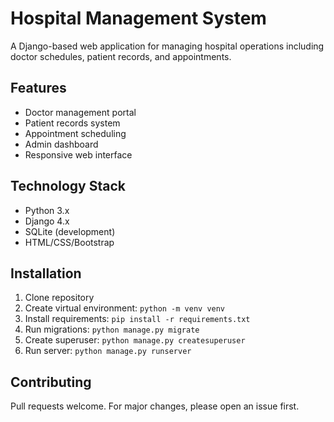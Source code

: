 # Hospital Management System

A Django-based web application for managing hospital operations including doctor schedules, patient records, and appointments.

## Features
- Doctor management portal
- Patient records system
- Appointment scheduling
- Admin dashboard
- Responsive web interface

## Technology Stack
- Python 3.x
- Django 4.x
- SQLite (development)
- HTML/CSS/Bootstrap

## Installation
1. Clone repository
2. Create virtual environment: `python -m venv venv`
3. Install requirements: `pip install -r requirements.txt`
4. Run migrations: `python manage.py migrate`
5. Create superuser: `python manage.py createsuperuser`
6. Run server: `python manage.py runserver`

## Contributing
Pull requests welcome. For major changes, please open an issue first.
